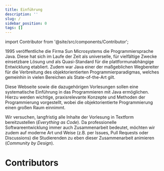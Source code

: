 ```yaml
---
title: Einführung
description: ''
slug: /
sidebar_position: 0
tags: []
---
```


import Contributor from '@site/src/components/Contributor';

1995 veröffentliche die Firma Sun Microsystems die Programmiersprache Java. Diese hat sich im Laufe der Zeit als universelle, für vielfältige Zwecke einsetzbare Lösung und als Quasi-Standard für die plattformunabhängige Entwicklung etabliert. Zudem war Java einer der maßgeblichen Wegbereiter für die Verbreitung des objektorientierten Programmierparadigmas, welches gemeinhin in vielen Bereichen als State-of-the-Art gilt.

Diese Webseite sowie die dazugehörigen Vorlesungen sollen eine systematische Einführung in das Programmieren mit Java ermöglichen. Hierzu werden wichtige, praxisrelevante Konzepte und Methoden der Programmierung vorgestellt, wobei die objektorientierte Programmierung einen großen Raum einnimmt.

Wir versuchen, langfristig alle Inhalte der Vorlesung in Textform bereitzustellen (_Everything as Code_). Da professionelle Softwareentwicklung immer auch Zusammenarbeit bedeutet, möchten wir zudem auf moderne Art und Weise (z.B. per Issues, Pull Requests oder Discussions) die Studierenden zu eben dieser Zusammenarbeit animieren (_Community by Design_).

# Contributors

<Contributor pullRequest="73" userId="116145963" />
